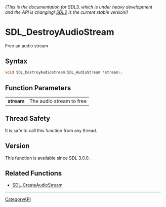 ###### (This is the documentation for SDL3, which is under heavy development and the API is changing! [SDL2](https://wiki.libsdl.org/SDL2/) is the current stable version!)
# SDL_DestroyAudioStream

Free an audio stream 

## Syntax

```c
void SDL_DestroyAudioStream(SDL_AudioStream *stream);

```

## Function Parameters

|                |                          |
| -------------- | ------------------------ |
| **stream**     | The audio stream to free |

## Thread Safety

It is safe to call this function from any thread.

## Version

This function is available since SDL 3.0.0.

## Related Functions

* [SDL_CreateAudioStream](SDL_CreateAudioStream)

----
[CategoryAPI](CategoryAPI)

